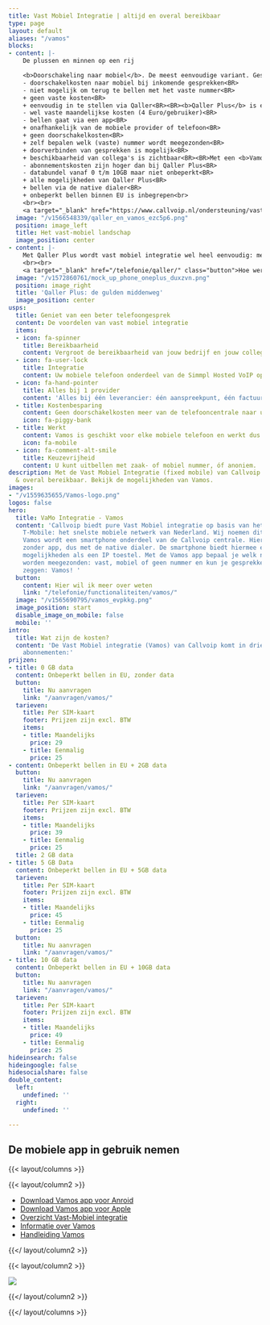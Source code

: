 ```yaml
---
title: Vast Mobiel Integratie | altijd en overal bereikbaar
type: page
layout: default
aliases: "/vamos"
blocks:
- content: |-
    De plussen en minnen op een rij

    <b>Doorschakeling naar mobiel</b>. De meest eenvoudige variant. Gesprekken naar het vaste nummer kunnen worden doorverbonden naar een mobiel nummer.<BR>
    - doorschakelkosten naar mobiel bij inkomende gesprekken<BR>
    - niet mogelijk om terug te bellen met het vaste nummer<BR>
    + geen vaste kosten<BR>
    + eenvoudig in te stellen via Qaller<BR><BR><b>Qaller Plus</b> is een app op de smartphone waarmee kan worden gebeld en gesprekken kunnen worden ontvangen op het vaste nummer.<BR>
    - wel vaste maandelijkse kosten (4 Euro/gebruiker)<BR>
    - bellen gaat via een app<BR>
    + onafhankelijk van de mobiele provider of telefoon<BR>
    + geen doorschakelkosten<BR>
    + zelf bepalen welk (vaste) nummer wordt meegezonden<BR>
    + doorverbinden van gesprekken is mogelijk<BR>
    + beschikbaarheid van collega's is zichtbaar<BR><BR>Met een <b>Vamos</b> SIM is de smartphone volledig geïntegreerd in de Callvoip telefooncentrale.<BR>
    - abonnementskosten zijn hoger dan bij Qaller Plus<BR>
    - databundel vanaf 0 t/m 10GB maar niet onbeperkt<BR>
    + alle mogelijkheden van Qaller Plus<BR>
    + bellen via de native dialer<BR>
    + onbeperkt bellen binnen EU is inbegrepen<br>
    <br><br>
    <a target="_blank" href="https://www.callvoip.nl/ondersteuning/vast-mobiel/overzicht/" class="button">Deze info in een tabel</a>
  image: "/v1566548339/qaller_en_vamos_ezc5p6.png"
  position: image_left
  title: Het vast-mobiel landschap
  image_position: center
- content: |-
    Met Qaller Plus wordt vast mobiel integratie wel heel eenvoudig: met het vaste nummer uitbellen en intern kunnen doorverbinden is erg handig. Als belangrijk extra voordeel wordt vaak genoemd dat zakelijk en privé belverkeer op één telefoon goed kan worden gescheiden.<BR><BR> Inmiddels is deze app op ruim 1.000 smartphones geïnstalleerd. In sommige gevallen wordt Qaller Plus gebruikt als vervanger van een vast toestel, in andere gevallen als extra toestel voor onderweg. Meer informatie over Qaller Plus vind je <a href="https://www.callvoip.nl/ondersteuning/simmpl-functionaliteiten/qaller-app/" >hier</a>.<br>
    <br><br>
    <a target="_blank" href="/telefonie/qaller/" class="button">Hoe werkt Qaller?</a>
  image: "/v1572860761/mock_up_phone_oneplus_duxzvn.png"
  position: image_right
  title: 'Qaller Plus: de gulden middenweg'
  image_position: center
usps:
  title: Geniet van een beter telefoongesprek
  content: De voordelen van vast mobiel integratie
  items:
  - icon: fa-spinner
    title: Bereikbaarheid
    content: Vergroot de bereikbaarheid van jouw bedrijf en jouw collega's
  - icon: fa-user-lock
    title: Integratie
    content: Uw mobiele telefoon onderdeel van de Simmpl Hosted VoIP oplossing.
  - icon: fa-hand-pointer
    title: Alles bij 1 provider
    content: 'Alles bij één leverancier: één aanspreekpunt, één factuur.'
  - title: Kostenbesparing
    content: Geen doorschakelkosten meer van de telefooncentrale naar uw mobiele telefoon.
    icon: fa-piggy-bank
  - title: Werkt
    content: Vamos is geschikt voor elke mobiele telefoon en werkt dus altijd.
    icon: fa-mobile
  - icon: fa-comment-alt-smile
    title: Keuzevrijheid
    content: U kunt uitbellen met zaak- of mobiel nummer, óf anoniem.
description: Met de Vast Mobiel Integratie (fixed mobile) van Callvoip ben je altijd
  & overal bereikbaar. Bekijk de mogelijkheden van Vamos.
images:
- "/v1559635655/Vamos-logo.png"
logos: false
hero:
  title: VaMo Integratie - Vamos
  content: 'Callvoip biedt pure Vast Mobiel integratie op basis van het netwerk van
    T-Mobile: het snelste mobiele netwerk van Nederland. Wij noemen dit Vamos.<BR><BR>Met
    Vamos wordt een smartphone onderdeel van de Callvoip centrale. Hiermee bel je
    zonder app, dus met de native dialer. De smartphone biedt hiermee eigenlijk dezelfde
    mogelijkheden als een IP toestel. Met de Vamos app bepaal je welk nummer moet
    worden meegezonden: vast, mobiel of geen nummer en kun je gesprekken doorverbinden.<BR><BR>Wij
    zeggen: Vamos! '
  button:
    content: Hier wil ik meer over weten
    link: "/telefonie/functionaliteiten/vamos/"
  image: "/v1565690795/vamos_evpkkg.png"
  image_position: start
  disable_image_on_mobile: false
  mobile: ''
intro:
  title: Wat zijn de kosten?
  content: 'De Vast Mobiel integratie (Vamos) van Callvoip komt in drie verschillende
    abonnementen:'
prijzen:
- title: 0 GB data
  content: Onbeperkt bellen in EU, zonder data
  button:
    title: Nu aanvragen
    link: "/aanvragen/vamos/"
  tarieven:
    title: Per SIM-kaart
    footer: Prijzen zijn excl. BTW
    items:
    - title: Maandelijks
      price: 29
    - title: Eenmalig
      price: 25
- content: Onbeperkt bellen in EU + 2GB data
  button:
    title: Nu aanvragen
    link: "/aanvragen/vamos/"
  tarieven:
    title: Per SIM-kaart
    footer: Prijzen zijn excl. BTW
    items:
    - title: Maandelijks
      price: 39
    - title: Eenmalig
      price: 25
  title: 2 GB data
- title: 5 GB Data
  content: Onbeperkt bellen in EU + 5GB data
  tarieven:
    title: Per SIM-kaart
    footer: Prijzen zijn excl. BTW
    items:
    - title: Maandelijks
      price: 45
    - title: Eenmalig
      price: 25
  button:
    title: Nu aanvragen
    link: "/aanvragen/vamos/"
- title: 10 GB data
  content: Onbeperkt bellen in EU + 10GB data
  button:
    title: Nu aanvragen
    link: "/aanvragen/vamos/"
  tarieven:
    title: Per SIM-kaart
    footer: Prijzen zijn excl. BTW
    items:
    - title: Maandelijks
      price: 49
    - title: Eenmalig
      price: 25
hideinsearch: false
hideingoogle: false
hidesocialshare: false
double_content:
  left:
    undefined: ''
  right:
    undefined: ''

---
```

<h2>De mobiele app in gebruik nemen</h2>

{{< layout/columns >}}

{{< layout/column2 >}}

* [Download Vamos app voor Anroid](https://play.google.com/store/apps/details?id=com.digifoon.fmc)
* [Download Vamos app voor Apple](https://itunes.apple.com/nl/app/vamos-vast-mobiel/id1449692498)
* [Overzicht Vast-Mobiel integratie](/ondersteuning/vast-mobiel/overzicht/)
* [Informatie over Vamos](/ondersteuning/vast-mobiel/vast-mobiel-vamos-informatie/)
* [Handleiding Vamos](/ondersteuning/vast-mobiel/vast-mobiel-handleiding/)

{{</ layout/column2 >}}

{{< layout/column2 >}}

![](https://res.cloudinary.com/callvoip/image/upload/v1559635655/Vamos-logo.png)

{{</ layout/column2 >}}

{{</ layout/columns >}}
